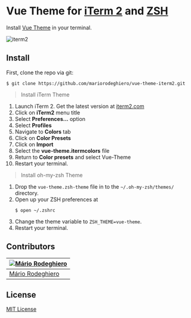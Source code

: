 # Vue Theme for [iTerm 2](http://iterm2.com) and [ZSH](https://ohmyz.sh)

Install [Vue Theme](https://mariorodeghiero.com/vue-theme/) in your terminal.

![iterm2](https://user-images.githubusercontent.com/24671133/45789384-cfd6c100-bc55-11e8-9e81-9151dfa51fb6.gif)

## Install

First, clone the repo via git:

```
$ git clone https://github.com/mariorodeghiero/vue-theme-iterm2.git
```

> Install iTerm Theme

1. Launch iTerm 2. Get the latest version at <a href="http://www.iterm2.com">iterm2.com</a>
2. Click on **iTerm2** menu title
3. Select **Preferences...** option
4. Select **Profiles**
5. Navigate to **Colors** tab
6. Click on **Color Presets**
7. Click on **Import**
8. Select the **vue-theme.itermcolors** file
9. Return to **Color presets** and select Vue-Theme
10. Restart your terminal.

> Install oh-my-zsh Theme

1. Drop the `vue-theme.zsh-theme` file in to the `~/.oh-my-zsh/themes/` directory.
2. Open up your ZSH preferences at
   ```
   $ open ~/.zshrc
   ```
3. Change the theme variable to `ZSH_THEME=vue-theme`.
4. Restart your terminal.

## Contributors

| [![Mário Rodeghiero](https://avatars1.githubusercontent.com/u/24671133?s=88&v=4)](https://github.com/mariorodeghiero) |
| --------------------------------------------------------------------------------------------------------------------- |
| [Mário Rodeghiero](https://github.com/mariorodeghiero)                                                                |

## License

[MIT License](./LICENSE)
